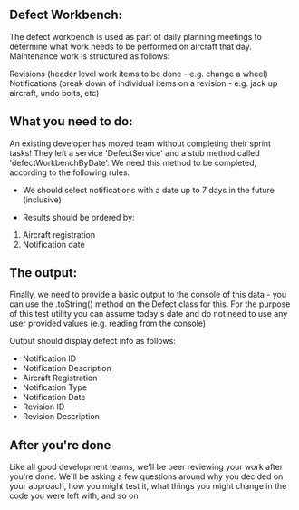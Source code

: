 ## Defect Workbench:

The defect workbench is used as part of daily planning meetings to determine what work needs to be performed on aircraft that day. Maintenance work is structured as follows:
  
  Revisions (header level work items to be done - e.g. change a wheel)
    Notifications (break down of individual items on a revision - e.g. jack up aircraft, undo bolts, etc)


## What you need to do:

An existing developer has moved team without completing their sprint tasks! They left a service 'DefectService' and a stub method called 'defectWorkbenchByDate'. We need this method to be completed, according to the following rules:

- We should select notifications with a date up to 7 days in the future (inclusive)

- Results should be ordered by:
1. Aircraft registration
2. Notification date


## The output:

Finally, we need to provide a basic output to the console of this data - you can use the .toString() method on the Defect class for this. For the purpose of this test utility you can assume today's date and do not need to use any user provided values (e.g. reading from the console)

Output should display defect info as follows:

  - Notification ID
  - Notification Description
  - Aircraft Registration
  - Notification Type
  - Notification Date
  - Revision ID
  - Revision Description


## After you're done

Like all good development teams, we'll be peer reviewing your work after you're done. We'll be asking a few questions around why you decided on your approach, how you might test it, what things you might change in the code you were left with, and so on
